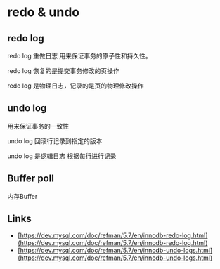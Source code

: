 # redo & undo

## redo log

redo log 重做日志 用来保证事务的原子性和持久性。

redo log 恢复的是提交事务修改的页操作

redo log 是物理日志，记录的是页的物理修改操作

## undo log

用来保证事务的一致性

undo log 回滚行记录到指定的版本

undo log 是逻辑日志 根据每行进行记录

## Buffer poll

内存Buffer

## Links

- [https://dev.mysql.com/doc/refman/5.7/en/innodb-redo-log.html](https://dev.mysql.com/doc/refman/5.7/en/innodb-redo-log.html)
- [https://dev.mysql.com/doc/refman/5.7/en/innodb-undo-logs.html](https://dev.mysql.com/doc/refman/5.7/en/innodb-undo-logs.html)
